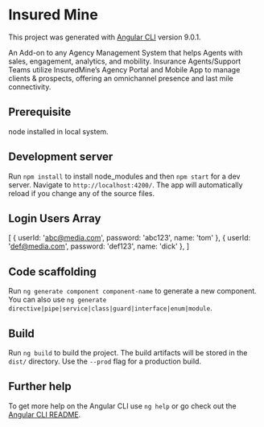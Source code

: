 # Insured Mine

This project was generated with [Angular CLI](https://github.com/angular/angular-cli) version 9.0.1.


An Add-on to any Agency Management System that helps Agents with sales, engagement, analytics, and mobility. Insurance Agents/Support Teams utilize InsuredMine’s Agency Portal and Mobile App to manage clients & prospects, offering an omnichannel presence and last mile connectivity.

## Prerequisite 

node installed in local system.

## Development server

Run `npm install` to install node_modules and then `npm start` for a dev server. Navigate to `http://localhost:4200/`. The app will automatically reload if you change any of the source files.

## Login Users Array

[
      {
       userId: 'abc@media.com',
       password: 'abc123',
       name: 'tom'
      },
      {
        userId: 'def@media.com',
        password: 'def123',
        name: 'dick'
       },
]

## Code scaffolding

Run `ng generate component component-name` to generate a new component. You can also use `ng generate directive|pipe|service|class|guard|interface|enum|module`.

## Build

Run `ng build` to build the project. The build artifacts will be stored in the `dist/` directory. Use the `--prod` flag for a production build.

## Further help

To get more help on the Angular CLI use `ng help` or go check out the [Angular CLI README](https://github.com/angular/angular-cli/blob/master/README.md).
